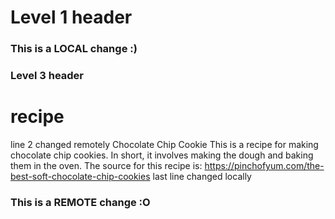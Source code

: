 # Level 1 header
### This is a LOCAL change :)
### Level 3 header
# recipe
line 2 changed remotely
Chocolate Chip Cookie
This is a recipe for making chocolate chip cookies. In short, it involves making the dough and baking them in the oven. The source for this recipe is: https://pinchofyum.com/the-best-soft-chocolate-chip-cookies
last line changed locally
### This is a REMOTE change :O
